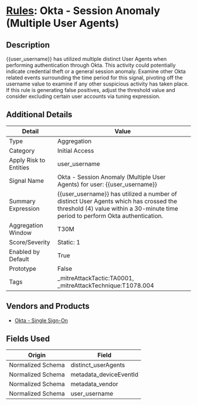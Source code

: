 # [Rules](README.md): Okta - Session Anomaly (Multiple User Agents)

## Description
{{user_username}} has utilized multiple distinct User Agents when performing authentication through Okta. This activity could potentially indicate credential theft or a general session anomaly. Examine other Okta related events surrounding the time period for this signal, pivoting off the username value to examine if any other suspicious activity has taken place. If this rule is generating false positives, adjust the threshold value and consider excluding certain user accounts via tuning expression.

## Additional Details
|Detail|Value|
|----|----|
|Type|Aggregation|
|Category|Initial Access|
|Apply Risk to Entities|user_username|
|Signal Name|Okta - Session Anomaly (Multiple User Agents) for user: {{user_username}}|
|Summary Expression|{{user_username}} has utilized a number of distinct User Agents which has crossed the threshold (4) value within a 30-minute time period to perform Okta authentication.|
|Aggregation Window|T30M|
|Score/Severity|Static: 1|
|Enabled by Default|True|
|Prototype|False|
|Tags|_mitreAttackTactic:TA0001, _mitreAttackTechnique:T1078.004|
## Vendors and Products
- [Okta - Single Sign-On](../products/51278354-d6b5-4c8e-a8fd-8197df334e67.md)


## Fields Used

|Origin|Field|
|----|----|
|Normalized Schema|distinct_userAgents|
|Normalized Schema|metadata_deviceEventId|
|Normalized Schema|metadata_vendor|
|Normalized Schema|user_username|


